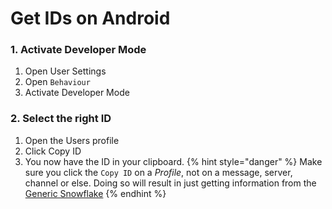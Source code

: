 # Get IDs on Android

### 1. Activate Developer Mode

1. Open User Settings
2. Open `Behaviour`
3. Activate Developer Mode

### 2. Select the right ID
1. Open the Users profile
2. Click Copy ID
3. You now have the ID in your clipboard.
{% hint style="danger" %}
Make sure you click the `Copy ID` on a *Profile*, not on a message, server, channel or else. Doing so will result in just getting information from the [Generic Snowflake](about-ids/snowflakes.md)
{% endhint %}
